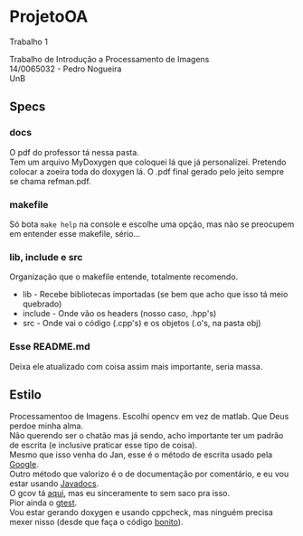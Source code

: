 # ProjetoOA

Trabalho 1  

Trabalho de Introdução a Processamento de Imagens  
14/0065032 - Pedro Nogueira  
UnB  

## Specs

### docs

  O pdf do professor tá nessa pasta.  
  Tem um arquivo MyDoxygen que coloquei lá que já personalizei. Pretendo colocar a zoeira toda do doxygen lá. O .pdf final gerado pelo jeito sempre se chama refman.pdf.  

### makefile

  Só bota ```make help``` na console e escolhe uma opção, mas não se preocupem em entender esse makefile, sério...  

### lib, include e src

  Organização que o makefile entende, totalmente recomendo.  

   * lib - Recebe bibliotecas importadas (se bem que acho que isso tá meio quebrado)  
   * include - Onde vão os headers (nosso caso, .hpp's)  
   * src - Onde vai o código (.cpp's) e os objetos (.o's, na pasta obj)

### Esse README.md

  Deixa ele atualizado com coisa assim mais importante, seria massa.  

## Estilo

Processamentoo de Imagens. Escolhi opencv em vez de matlab. Que Deus perdoe minha alma.  
Não querendo ser o chatão mas já sendo, acho importante ter um padrão de escrita (e inclusive praticar esse tipo de coisa).  
Mesmo que isso venha do Jan, esse é o método de escrita usado pela [Google](https://google.github.io/styleguide/cppguide.html).  
Outro método que valorizo é o de documentação por comentário, e eu vou estar usando [Javadocs](http://www.stack.nl/~dimitri/doxygen/manual/docblocks.html#cppblock).  
O gcov tá [aqui](http://bobah.net/d4d/tools/code-coverage-with-gcov), mas eu sinceramente to sem saco pra isso.  
Pior ainda o [gtest](https://github.com/google/googletest).  
Vou estar gerando doxygen e usando cppcheck, mas ninguém precisa mexer nisso (desde que faça o código [bonito](https://www.youtube.com/watch?v=U8HKaO8qXS4)).  
